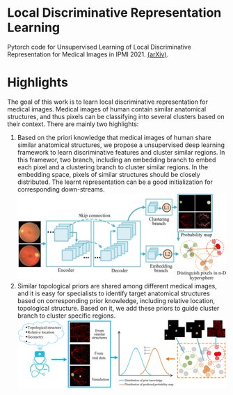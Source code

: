 # Local Discriminative Representation Learning
Pytorch code for Unsupervised Learning of Local Discriminative Representation for Medical Images in IPMI 2021. [(arXiv)](https://arxiv.org/abs/2012.09333).
# Highlights
The goal of this work is to learn local discriminative representation for medical images. Medical images of human contain similar anatomical structures, and thus pixels can be classifying into several clusters based on their context. There are mainly two highlights:
1. Based on the priori knowledge that medical images of human share similar anatomical structures, we propose a unsupervised deep learning framework to learn discriminative features and cluster similar regions. In this framewor, two branch, including an embedding branch to embed each pixel and a clustering branch to cluster similar regions. In the embedding space, pixels of similar structures should be closely distributed. The learnt representation can be a good initialization for corresponding down-streams.
![](https://github.com/HuaiChen-1994/LDLearning/blob/main/figures/learning_region_discrimination.png)
2. Similar topological priors are shared among different medical images, and it is easy for specialists to identify target anatomical structures based on corresponding prior knowledge, including relative location, topological structure. Based on it, we add these priors to guide cluster branch to cluster specific regions.
![](https://github.com/HuaiChen-1994/LDLearning/blob/main/figures/prior_knowledge.png) 
